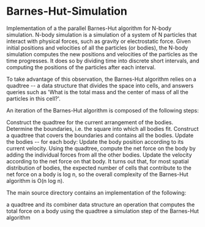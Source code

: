 # Barnes-Hut-Simulation

Implementation of a the parallel Barnes-Hut algorithm for N-body simulation. 
N-body simulation is a simulation of a system of N particles that interact 
with physical forces, such as gravity or electrostatic force. Given initial 
positions and velocities of all the particles (or bodies), the N-body simulation
computes the new positions and velocities of the particles as the time progresses. 
It does so by dividing time into discrete short intervals, and computing the 
positions of the particles after each interval.


To take advantage of this observation, the Barnes-Hut algorithm relies on a quadtree -- 
a data structure that divides the space into cells, and answers queries such as 'What is 
the total mass and the center of mass of all the particles in this cell?'.


An iteration of the Barnes-Hut algorithm is composed of the following steps:

Construct the quadtree for the current arrangement of the bodies.
Determine the boundaries, i.e. the square into which all bodies fit.
Construct a quadtree that covers the boundaries and contains all the bodies.
Update the bodies -- for each body:
Update the body position according to its current velocity.
Using the quadtree, compute the net force on the body by adding the individual forces from all the other bodies.
Update the velocity according to the net force on that body.
It turns out that, for most spatial distribution of bodies, the expected number of cells that contribute to the net force on a body is log n, so the overall complexity of the Barnes-Hut algorithm is O(n log n).

The main source directory contains an implementation of the following:

a quadtree and its combiner data structure
an operation that computes the total force on a body using the quadtree
a simulation step of the Barnes-Hut algorithm
